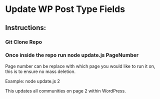 # Update WP Post Type Fields

## Instructions:

### Git Clone Repo
### Once inside the repo run node update.js PageNumber
Page number can be replace with which page you would like to run it on, this is to ensure no mass deletion. 

Example: node update.js 2

This updates all communities on page 2 within WordPress.